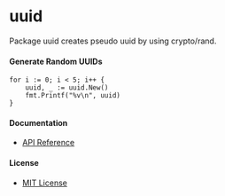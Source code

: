 # uuid

Package uuid creates pseudo uuid by using crypto/rand.

#### Generate Random UUIDs

    for i := 0; i < 5; i++ {
        uuid, _ := uuid.New()
        fmt.Printf("%v\n", uuid)
    }

#### Documentation
* [API Reference](http://godoc.org/github.com/northbright/uuid)

#### License
* [MIT License](./LICENSE)
